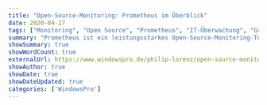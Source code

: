 ```yaml
---
title: "Open-Source-Monitoring: Prometheus im Überblick"
date: 2020-04-27
tags: ["Monitoring", "Open Source", "Prometheus", "IT-Überwachung", "Grafana"]
summary: "Prometheus ist ein leistungsstarkes Open-Source-Monitoring-Tool, das Server, Clouds und virtuelle Infrastrukturen überwacht. Dieser Artikel gibt einen Überblick über Architektur, Funktionsweise und Einsatzmöglichkeiten."
showSummary: true
showWordCount: true
externalUrl: https://www.windowspro.de/philip-lorenz/open-source-monitoring-prometheus-ueberblick
showAuthor: true
showDate: true
showDateUpdated: true
categories: ['WindowsPro']
---
```

